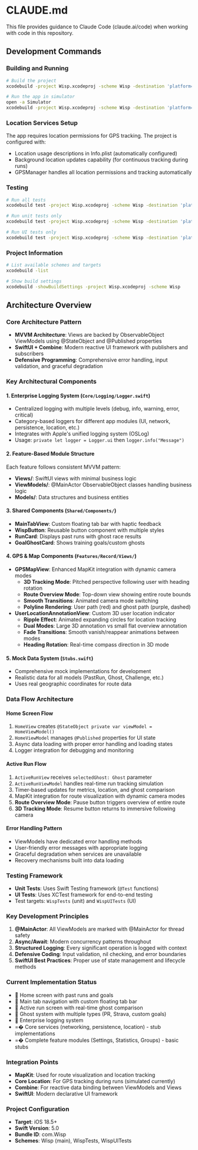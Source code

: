 # CLAUDE.md

This file provides guidance to Claude Code (claude.ai/code) when working with code in this repository.

## Development Commands

### Building and Running
```bash
# Build the project
xcodebuild -project Wisp.xcodeproj -scheme Wisp -destination 'platform=iOS Simulator,name=iPhone 16 Pro' build

# Run the app in simulator
open -a Simulator
xcodebuild -project Wisp.xcodeproj -scheme Wisp -destination 'platform=iOS Simulator,name=iPhone 16 Pro' run
```

### Location Services Setup
The app requires location permissions for GPS tracking. The project is configured with:
- Location usage descriptions in Info.plist (automatically configured)
- Background location updates capability (for continuous tracking during runs)
- GPSManager handles all location permissions and tracking automatically

### Testing
```bash
# Run all tests
xcodebuild test -project Wisp.xcodeproj -scheme Wisp -destination 'platform=iOS Simulator,name=iPhone 16 Pro'

# Run unit tests only
xcodebuild test -project Wisp.xcodeproj -scheme Wisp -destination 'platform=iOS Simulator,name=iPhone 16 Pro' -only-testing:WispTests

# Run UI tests only
xcodebuild test -project Wisp.xcodeproj -scheme Wisp -destination 'platform=iOS Simulator,name=iPhone 16 Pro' -only-testing:WispUITests
```

### Project Information
```bash
# List available schemes and targets
xcodebuild -list

# Show build settings
xcodebuild -showBuildSettings -project Wisp.xcodeproj -scheme Wisp
```

## Architecture Overview

### Core Architecture Pattern
- **MVVM Architecture**: Views are backed by ObservableObject ViewModels using @StateObject and @Published properties
- **SwiftUI + Combine**: Modern reactive UI framework with publishers and subscribers
- **Defensive Programming**: Comprehensive error handling, input validation, and graceful degradation

### Key Architectural Components

#### 1. Enterprise Logging System (`Core/Logging/Logger.swift`)
- Centralized logging with multiple levels (debug, info, warning, error, critical)
- Category-based loggers for different app modules (UI, network, persistence, location, etc.)
- Integrates with Apple's unified logging system (OSLog)
- Usage: `private let logger = Logger.ui` then `logger.info("Message")`

#### 2. Feature-Based Module Structure
Each feature follows consistent MVVM pattern:
- **Views/**: SwiftUI views with minimal business logic
- **ViewModels/**: @MainActor ObservableObject classes handling business logic
- **Models/**: Data structures and business entities

#### 3. Shared Components (`Shared/Components/`)
- **MainTabView**: Custom floating tab bar with haptic feedback
- **WispButton**: Reusable button component with multiple styles
- **RunCard**: Displays past runs with ghost race results
- **GoalGhostCard**: Shows training goals/custom ghosts

#### 4. GPS & Map Components (`Features/Record/Views/`)
- **GPSMapView**: Enhanced MapKit integration with dynamic camera modes
  - **3D Tracking Mode**: Pitched perspective following user with heading rotation
  - **Route Overview Mode**: Top-down view showing entire route bounds
  - **Smooth Transitions**: Animated camera mode switching
  - **Polyline Rendering**: User path (red) and ghost path (purple, dashed)
- **UserLocationAnnotationView**: Custom 3D user location indicator
  - **Ripple Effect**: Animated expanding circles for location tracking
  - **Dual Modes**: Large 3D annotation vs small flat overview annotation
  - **Fade Transitions**: Smooth vanish/reappear animations between modes
  - **Heading Rotation**: Real-time compass direction in 3D mode

#### 5. Mock Data System (`Stubs.swift`)
- Comprehensive mock implementations for development
- Realistic data for all models (PastRun, Ghost, Challenge, etc.)
- Uses real geographic coordinates for route data

### Data Flow Architecture

#### Home Screen Flow
1. `HomeView` creates `@StateObject private var viewModel = HomeViewModel()`
2. `HomeViewModel` manages `@Published` properties for UI state
3. Async data loading with proper error handling and loading states
4. Logger integration for debugging and monitoring

#### Active Run Flow
1. `ActiveRunView` receives `selectedGhost: Ghost` parameter
2. `ActiveRunViewModel` handles real-time run tracking simulation
3. Timer-based updates for metrics, location, and ghost comparison
4. MapKit integration for route visualization with dynamic camera modes
5. **Route Overview Mode**: Pause button triggers overview of entire route
6. **3D Tracking Mode**: Resume button returns to immersive following camera

#### Error Handling Pattern
- ViewModels have dedicated error handling methods
- User-friendly error messages with appropriate logging
- Graceful degradation when services are unavailable
- Recovery mechanisms built into data loading

### Testing Framework
- **Unit Tests**: Uses Swift Testing framework (`@Test` functions)
- **UI Tests**: Uses XCTest framework for end-to-end testing
- Test targets: `WispTests` (unit) and `WispUITests` (UI)

### Key Development Principles
1. **@MainActor**: All ViewModels are marked with @MainActor for thread safety
2. **Async/Await**: Modern concurrency patterns throughout
3. **Structured Logging**: Every significant operation is logged with context
4. **Defensive Coding**: Input validation, nil checking, and error boundaries
5. **SwiftUI Best Practices**: Proper use of state management and lifecycle methods

### Current Implementation Status
-  Home screen with past runs and goals
-  Main tab navigation with custom floating tab bar
-  Active run screen with real-time ghost comparison
-  Ghost system with multiple types (PR, Strava, custom goals)
-  Enterprise logging system
- =� Core services (networking, persistence, location) - stub implementations
- =� Complete feature modules (Settings, Statistics, Groups) - basic stubs

### Integration Points
- **MapKit**: Used for route visualization and location tracking
- **Core Location**: For GPS tracking during runs (simulated currently)
- **Combine**: For reactive data binding between ViewModels and Views
- **SwiftUI**: Modern declarative UI framework

### Project Configuration
- **Target**: iOS 18.5+
- **Swift Version**: 5.0
- **Bundle ID**: com.Wisp
- **Schemes**: Wisp (main), WispTests, WispUITests